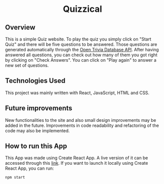 <center>
<h1 style="border: none; font-weight: bold">
Quizzical
</h1>
</center>

## Overview

This is a simple Quiz website. To play the quiz you simply click on "Start Quiz" and there will be five questions to be answered. Those questions are generated automatically through the [Open Trivia Database API](https://opentdb.com). After having answered all questions, you can check out how many of them you got right by clicking on "Check Answers". You can click on "Play again" to answer a new set of questions.

## Technologies Used

This project was mainly written with React, JavaScript, HTML and CSS.

## Future improvements

New functionalities to the site and also small design improvements may be added in the future. Improvements in code readability and refactoring of the code may also be implemented.

## How to run this App

This App was made using Create React App. A live version of it can be accessed through this [link](https://rafa-vasconcelos.github.io/quiz/).
If you want to launch it locally using Create React App, you can run:

```
npm start
```

<br>
<br>
